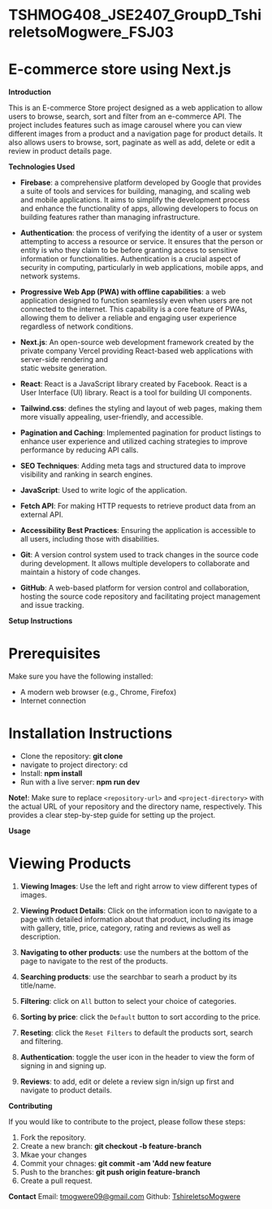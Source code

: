 # TSHMOG408_JSE2407_GroupD_TshireletsoMogwere_FSJ03

# E-commerce store using Next.js

**Introduction**

This is an E-commerce Store project designed as a web application to allow users to browse, search, sort and filter from an e-commerce API. The project includes features such as image carousel where you can view different images from a product and a navigation page for product details. It also allows users to browse, sort, paginate as well as add, delete or edit a review in product details page.

**Technologies Used**

- **Firebase**: a comprehensive platform developed by Google that provides a suite of tools and services for building, managing, and scaling web and mobile applications. It aims to simplify the development process and enhance the functionality of apps, allowing developers to focus on building features rather than managing infrastructure. 

- **Authentication**: the process of verifying the identity of a user or system attempting to access a resource or service. It ensures that the person or entity is who they claim to be before granting access to sensitive information or functionalities. Authentication is a crucial aspect of security in computing, particularly in web applications, mobile apps, and network systems.

- **Progressive Web App (PWA) with offline capabilities**: a web application designed to function seamlessly even when users are not connected to the internet. This capability is a core feature of PWAs, allowing them to deliver a reliable and engaging user experience regardless of network conditions.

- **Next.js**: An open-source web development framework created by the private company Vercel providing React-based web applications with server-side rendering and  
   static website generation.

- **React**: React is a JavaScript library created by Facebook. React is a User Interface (UI) library. React is a tool for building UI components.

- **Tailwind.css**: defines the styling and layout of web pages, making them more visually appealing, user-friendly, and accessible.

- **Pagination and Caching**: Implemented pagination for product listings to enhance user experience and utilized caching strategies to improve performance by
  reducing API calls.

- **SEO Techniques**: Adding meta tags and structured data to improve visibility and ranking in search engines.

- **JavaScript**: Used to write logic of the application.

- **Fetch API**: For making HTTP requests to retrieve product data from an external API.

- **Accessibility Best Practices**: Ensuring the application is accessible to all users, including those with disabilities.

- **Git**: A version control system used to track changes in the source code during development. It allows multiple developers to collaborate and maintain a history of code changes.

- **GitHub**: A web-based platform for version control and collaboration, hosting the source code repository and facilitating project management and issue tracking.

**Setup Instructions**

# Prerequisites

Make sure you have the following installed:

- A modern web browser (e.g., Chrome, Firefox)
- Internet connection

# Installation Instructions

- Clone the repository: **git clone <repository-url>**
- navigate to project directory: cd <project-directory>
- Install: **npm install**
- Run with a live server: **npm run dev**

**Note!**:
Make sure to replace `<repository-url>` and `<project-directory>` with the actual URL of your repository and the directory name, respectively. This provides a clear step-by-step guide for setting up the project.

**Usage**

# Viewing Products

1. **Viewing Images**: Use the left and right arrow to view different types of images.

2. **Viewing Product Details**: Click on the information icon to navigate to a page with detailed information about that product, including its image with gallery, title, price, category, rating and reviews as well as description.

3. **Navigating to other products**: use the numbers at the bottom of the page to navigate to the rest of the products.

4. **Searching products**: use the searchbar to searh a product by its title/name.

5. **Filtering**: click on `All` button to select your choice of categories.

6. **Sorting by price**: click the `Default` button to sort according to the price.

7. **Reseting**: click the `Reset Filters` to default the products sort, search and filtering.

9. **Authentication**: toggle the user icon in the header to view the form of signing in and signing up. 

8. **Reviews**: to add, edit or delete a review sign in/sign up first and navigate to product details.

**Contributing**

If you would like to contribute to the project, please follow these steps:

1. Fork the repository.
2. Create a new branch: **git checkout -b feature-branch**
3. Mkae your changes
4. Commit your chnages: **git commit -am 'Add new feature**
5. Push to the branches: **git push origin feature-branch**
6. Create a pull request.

**Contact**
Email: [tmogwere09@gmail.com](mailto:tmogwere09@gmail.com)
Github: [TshireletsoMogwere](https://github.com/TshireletsoMogwere)
